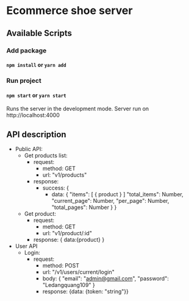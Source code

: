 # Ecommerce shoe server

## Available Scripts

### Add package

#### `npm install` or `yarn add`

### Run project

#### `npm start` or `yarn start`

Runs the server in the development mode.
Server run on http://localhost:4000

## API description

- Public API:
  - Get products list:
    - request:
      - method: GET
      - url: "v1/products"
    - response:
      - success: {
        - data: {
          "items": [
          {
          product
          }
          ]
          "total_items": Number,
          "current_page": Number,
          "per_page": Number,
          "total_pages": Number
          }
          }
  - Get product:
    - request:
      - method: GET
      - url: "v1/product/:id"
    - response: {
      data:{product}
      }
- User API
  - Login:
    - request:
      - method: POST
      - url: "/v1/users/current/login"
      - body: {
        "email": "admin@gmail.com",
        "password": "Ledangquang109"
        }
      - response: {data: {token: "string"}}
